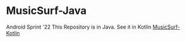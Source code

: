 # MusicSurf-Java
Android Sprint '22
This Repository is in Java. See it in Kotlin
[MusicSurf-Kotlin](https://pages.github.com/)

